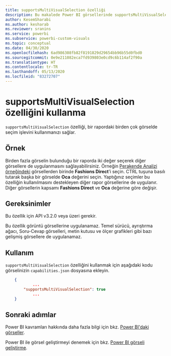 ```yaml
---
title: supportsMultiVisualSelection özelliği
description: Bu makalede Power BI görsellerinde supportsMultiVisualSelection özelliğini kullanma adımları ve bu özelliğin gereksinimleri açıklanır.
author: KesemSharabi
ms.author: kesharab
ms.reviewer: sranins
ms.service: powerbi
ms.subservice: powerbi-custom-visuals
ms.topic: conceptual
ms.date: 04/30/2020
ms.openlocfilehash: 6ad986308fb82f8191829d29654bb96b55d0fbd0
ms.sourcegitcommit: 0e9e211082eca7fd939803e0cd9c6b114af2f90a
ms.translationtype: HT
ms.contentlocale: tr-TR
ms.lasthandoff: 05/13/2020
ms.locfileid: "83272707"
---
```

# <a name="use-the-supportsmultivisualselection-feature"></a>supportsMultiVisualSelection özelliğini kullanma

`supportsMultiVisualSelection` özelliği, bir rapordaki birden çok görselde seçim işlevini kullanmanızı sağlar.

## <a name="example"></a>Örnek

Birden fazla görselin bulunduğu bir raporda iki değer seçerek diğer görsellere de uygulanmasını sağlayabilirsiniz. Örneğin [Perakende Analizi örneğindeki](../../create-reports/sample-retail-analysis.md) görsellerden birinde **Fashions Direct**'i seçin. CTRL tuşuna basılı tutarak başka bir görselde **Oca** değerini seçin. Yaptığınız seçimler bu özelliğin kullanılmasını destekleyen diğer rapor görsellerine de uygulanır. Diğer görsellerin kapsamı **Fashions Direct** ve **Oca** değerine göre değişir.

## <a name="requirements"></a>Gereksinimler

Bu özellik için API v3.2.0 veya üzeri gerekir.

Bu özellik görüntü görsellerine uygulanamaz. Temel sürücü, ayrıştırma ağacı, Soru-Cevap görselleri, metin kutusu ve ölçer grafikleri gibi bazı gelişmiş görsellere de uygulanamaz.

## <a name="usage"></a>Kullanım

`supportsMultiVisualSelection` özelliğini kullanmak için aşağıdaki kodu görselinizin `capabilities.json` dosyasına ekleyin.

```json
    {   
            ...
        "supportsMultiVisualSelection": true
            ...
    }
```

## <a name="next-steps"></a>Sonraki adımlar

Power BI kavramları hakkında daha fazla bilgi için bkz. [Power BI'daki görseller](power-bi-visuals-concept.md).

Power BI ile görsel geliştirmeyi denemek için bkz. [Power BI görseli geliştirme](custom-visual-develop-tutorial.md).
